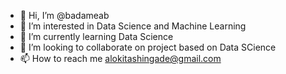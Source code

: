 - 👋 Hi, I’m @badameab
- 👀 I’m interested in Data Science and Machine Learning
- 🌱 I’m currently learning Data Science 
- 💞️ I’m looking to collaborate on project based on Data SCience
- 📫 How to reach me alokitashingade@gmail.com

<!---
badameab/badameab is a ✨ special ✨ repository because its `README.md` (this file) appears on your GitHub profile.
You can click the Preview link to take a look at your changes.
--->
